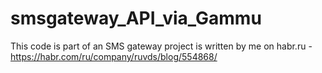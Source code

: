 # smsgateway_API_via_Gammu
This code is part of an SMS gateway project is written by me on habr.ru - https://habr.com/ru/company/ruvds/blog/554868/
